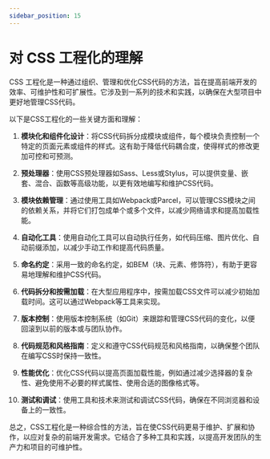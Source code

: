 ```yaml
---
sidebar_position: 15
---
```


# 对 CSS 工程化的理解

CSS 工程化是一种通过组织、管理和优化CSS代码的方法，旨在提高前端开发的效率、可维护性和可扩展性。它涉及到一系列的技术和实践，以确保在大型项目中更好地管理CSS代码。

以下是CSS工程化的一些关键方面和理解：

1. **模块化和组件化设计**：将CSS代码拆分成模块或组件，每个模块负责控制一个特定的页面元素或组件的样式。这有助于降低代码耦合度，使得样式的修改更加可控和可预测。

2. **预处理器**：使用CSS预处理器如Sass、Less或Stylus，可以提供变量、嵌套、混合、函数等高级功能，以更有效地编写和维护CSS代码。

3. **模块依赖管理**：通过使用工具如Webpack或Parcel，可以管理CSS模块之间的依赖关系，并将它们打包成单个或多个文件，以减少网络请求和提高加载性能。

4. **自动化工具**：使用自动化工具可以自动执行任务，如代码压缩、图片优化、自动前缀添加，以减少手动工作和提高代码质量。

5. **命名约定**：采用一致的命名约定，如BEM（块、元素、修饰符），有助于更容易地理解和维护CSS代码。

6. **代码拆分和按需加载**：在大型应用程序中，按需加载CSS文件可以减少初始加载时间。这可以通过Webpack等工具来实现。

7. **版本控制**：使用版本控制系统（如Git）来跟踪和管理CSS代码的变化，以便回滚到以前的版本或与团队协作。

8. **代码规范和风格指南**：定义和遵守CSS代码规范和风格指南，以确保整个团队在编写CSS时保持一致性。

9. **性能优化**：优化CSS代码以提高页面加载性能，例如通过减少选择器的复杂性、避免使用不必要的样式属性、使用合适的图像格式等。

10. **测试和调试**：使用工具和技术来测试和调试CSS代码，确保在不同浏览器和设备上的一致性。

总之，CSS工程化是一种综合性的方法，旨在使CSS代码更易于维护、扩展和协作，以应对复杂的前端开发需求。它结合了多种工具和实践，以提高开发团队的生产力和项目的可维护性。
